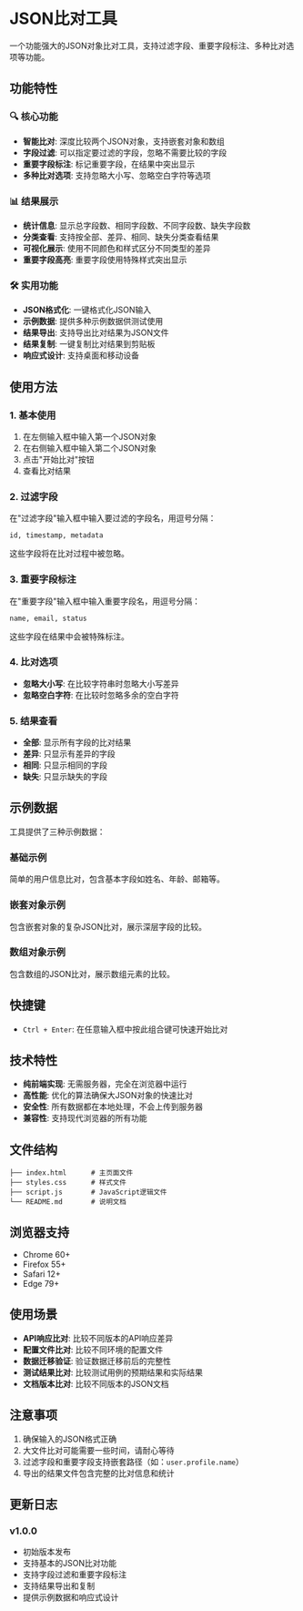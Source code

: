 # JSON比对工具

一个功能强大的JSON对象比对工具，支持过滤字段、重要字段标注、多种比对选项等功能。

## 功能特性

### 🔍 核心功能
- **智能比对**: 深度比较两个JSON对象，支持嵌套对象和数组
- **字段过滤**: 可以指定要过滤的字段，忽略不需要比较的字段
- **重要字段标注**: 标记重要字段，在结果中突出显示
- **多种比对选项**: 支持忽略大小写、忽略空白字符等选项

### 📊 结果展示
- **统计信息**: 显示总字段数、相同字段数、不同字段数、缺失字段数
- **分类查看**: 支持按全部、差异、相同、缺失分类查看结果
- **可视化展示**: 使用不同颜色和样式区分不同类型的差异
- **重要字段高亮**: 重要字段使用特殊样式突出显示

### 🛠️ 实用功能
- **JSON格式化**: 一键格式化JSON输入
- **示例数据**: 提供多种示例数据供测试使用
- **结果导出**: 支持导出比对结果为JSON文件
- **结果复制**: 一键复制比对结果到剪贴板
- **响应式设计**: 支持桌面和移动设备

## 使用方法

### 1. 基本使用
1. 在左侧输入框中输入第一个JSON对象
2. 在右侧输入框中输入第二个JSON对象
3. 点击"开始比对"按钮
4. 查看比对结果

### 2. 过滤字段
在"过滤字段"输入框中输入要过滤的字段名，用逗号分隔：
```
id, timestamp, metadata
```
这些字段将在比对过程中被忽略。

### 3. 重要字段标注
在"重要字段"输入框中输入重要字段名，用逗号分隔：
```
name, email, status
```
这些字段在结果中会被特殊标注。

### 4. 比对选项
- **忽略大小写**: 在比较字符串时忽略大小写差异
- **忽略空白字符**: 在比较时忽略多余的空白字符

### 5. 结果查看
- **全部**: 显示所有字段的比对结果
- **差异**: 只显示有差异的字段
- **相同**: 只显示相同的字段
- **缺失**: 只显示缺失的字段

## 示例数据

工具提供了三种示例数据：

### 基础示例
简单的用户信息比对，包含基本字段如姓名、年龄、邮箱等。

### 嵌套对象示例
包含嵌套对象的复杂JSON比对，展示深层字段的比较。

### 数组对象示例
包含数组的JSON比对，展示数组元素的比较。

## 快捷键

- `Ctrl + Enter`: 在任意输入框中按此组合键可快速开始比对

## 技术特性

- **纯前端实现**: 无需服务器，完全在浏览器中运行
- **高性能**: 优化的算法确保大JSON对象的快速比对
- **安全性**: 所有数据都在本地处理，不会上传到服务器
- **兼容性**: 支持现代浏览器的所有功能

## 文件结构

```
├── index.html      # 主页面文件
├── styles.css      # 样式文件
├── script.js       # JavaScript逻辑文件
└── README.md       # 说明文档
```

## 浏览器支持

- Chrome 60+
- Firefox 55+
- Safari 12+
- Edge 79+

## 使用场景

- **API响应比对**: 比较不同版本的API响应差异
- **配置文件比对**: 比较不同环境的配置文件
- **数据迁移验证**: 验证数据迁移前后的完整性
- **测试结果比对**: 比较测试用例的预期结果和实际结果
- **文档版本比对**: 比较不同版本的JSON文档

## 注意事项

1. 确保输入的JSON格式正确
2. 大文件比对可能需要一些时间，请耐心等待
3. 过滤字段和重要字段支持嵌套路径（如：`user.profile.name`）
4. 导出的结果文件包含完整的比对信息和统计

## 更新日志

### v1.0.0
- 初始版本发布
- 支持基本的JSON比对功能
- 支持字段过滤和重要字段标注
- 支持结果导出和复制
- 提供示例数据和响应式设计 